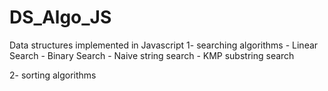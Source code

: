 # DS_Algo_JS
Data structures implemented in Javascript
1- searching algorithms
    - Linear Search
    - Binary Search
    - Naive string search
    - KMP substring search

2- sorting algorithms
